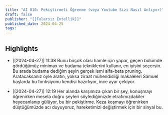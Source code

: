 ```yaml
---
title: "AI 010: Pekiştirmeli Öğrenme (veya Youtube Sizi Nasıl Anlıyor)"
draft: false
publisher: "[[Fularsız Entellik]]"
published_date: 2024-04-25
tags:
---
```



## Highlights
* [[2024-04-27]] 11:38  Bunu birçok olası hamle için yapar, geçen bölümde gördüğümüz minimax ve budama tekniklerini kullanır, en iyisini seçersin. Bu arada budama dediğim şeyin gerçek ismi alfa-beta pruning. Aratacaksanız öyle aratın, yoksa ziraat mühendisliği makaleleri Samuel başlarda bu fonksiyonu kendisi hazırlıyor, ince ayar çekiyor.

* [[2024-04-27]] 12:19  Her alanda karşımıza çıkan bir şey, konuşmayı öğrenirken mesela doğru şeyleri söylediğimizde etrafımızdakiler heyecanlanıp gülüyor, bu bir pekiştirme. Keza koşmayı öğrenirken düştüğümüzde acı duyuyoruz, hareketimizi değiştirmek için bir sinyal bu.

